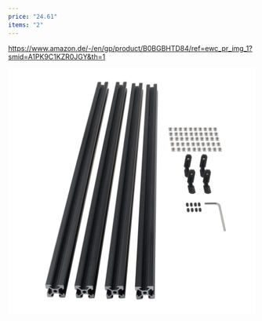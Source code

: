 ```yaml
---
price: "24.61"
items: "2"
---
```

https://www.amazon.de/-/en/gp/product/B0BGBHTD84/ref=ewc_pr_img_1?smid=A1PK9C1KZR0JGY&th=1

![](img/Pasted%20image%2020241229194804.png)